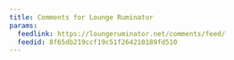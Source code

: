 ```yaml
---
title: Comments for Lounge Ruminator
params:
  feedlink: https://loungeruminator.net/comments/feed/
  feedid: 8f65db219ccf19c51f264210189fd510
---
```

